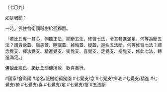 （七〇九）

如是我聞：

一時，佛住舍衛國祇樹給孤獨園。

「若比丘專一其心，側聽正法，能斷五法，修習七法，令其轉進滿足。何等為斷五法？謂貪欲蓋、瞋恚蓋、睡眠蓋、掉悔蓋、疑蓋，是名五法斷。何等修習七法？謂念覺支、擇法覺支、精進覺支、猗覺支、喜覺支、定覺支、捨覺支，修此七法，轉進滿足。」

佛說此經已，諸比丘聞佛所說，歡喜奉行。

#國家/舍衛國
#地名/祇樹給孤獨園
#七覺支/念
#七覺支/擇法
#七覺支/精進
#七覺支/猗
#七覺支/喜
#七覺支/定
#七覺支/捨
#五法斷
